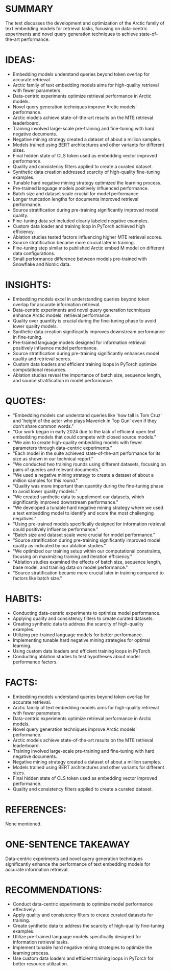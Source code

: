 # SUMMARY
The text discusses the development and optimization of the Arctic family of text embedding models for retrieval tasks, focusing on data-centric experiments and novel query generation techniques to achieve state-of-the-art performance.

# IDEAS:
- Embedding models understand queries beyond token overlap for accurate retrieval.
- Arctic family of text embedding models aims for high-quality retrieval with fewer parameters.
- Data-centric experiments optimize retrieval performance in Arctic models.
- Novel query generation techniques improve Arctic models' performance.
- Arctic models achieve state-of-the-art results on the MTE retrieval leaderboard.
- Training involved large-scale pre-training and fine-tuning with hard negative documents.
- Negative mining strategy created a dataset of about a million samples.
- Models trained using BERT architectures and other variants for different sizes.
- Final hidden state of CLS token used as embedding vector improved performance.
- Quality and consistency filters applied to create a curated dataset.
- Synthetic data creation addressed scarcity of high-quality fine-tuning examples.
- Tunable hard negative mining strategy optimized the learning process.
- Pre-trained language models positively influenced performance.
- Batch size and dataset scale crucial for model performance.
- Longer truncation lengths for documents improved retrieval performance.
- Source stratification during pre-training significantly improved model quality.
- Fine-tuning data set included clearly labeled negative examples.
- Custom data loader and training loop in PyTorch achieved high efficiency.
- Ablation studies tested factors influencing higher MTE retrieval scores.
- Source stratification became more crucial later in training.
- Fine-tuning step similar to published Arctic embed M model on different data configurations.
- Small performance difference between models pre-trained with Snowflake and Nomic data.

# INSIGHTS:
- Embedding models excel in understanding queries beyond token overlap for accurate information retrieval.
- Data-centric experiments and novel query generation techniques enhance Arctic models' retrieval performance.
- Quality over quantity is crucial during the fine-tuning phase to avoid lower quality models.
- Synthetic data creation significantly improves downstream performance in fine-tuning.
- Pre-trained language models designed for information retrieval positively influence model performance.
- Source stratification during pre-training significantly enhances model quality and retrieval scores.
- Custom data loaders and efficient training loops in PyTorch optimize computational resources.
- Ablation studies reveal the importance of batch size, sequence length, and source stratification in model performance.

# QUOTES:
- "Embedding models can understand queries like 'how tall is Tom Cruz' and 'height of the actor who plays Maverick in Top Gun' even if they don't share common words."
- "Our work began in early 2024 due to the lack of efficient open text embedding models that could compete with closed source models."
- "We aim to create high-quality embedding models with fewer parameters through data-centric experiments."
- "Each model in the suite achieved state-of-the-art performance for its size as shown in our technical report."
- "We conducted two training rounds using different datasets, focusing on pairs of queries and relevant documents."
- "We used a negative mining strategy to create a dataset of about a million samples for this round."
- "Quality was more important than quantity during the fine-tuning phase to avoid lower quality models."
- "We created synthetic data to supplement our datasets, which significantly improved downstream performance."
- "We developed a tunable hard negative mining strategy where we used a text embedding model to identify and score the most challenging negatives."
- "Using pre-trained models specifically designed for information retrieval could positively influence performance."
- "Batch size and dataset scale were crucial for model performance."
- "Source stratification during pre-training significantly improved model quality as indicated by our ablation studies."
- "We optimized our training setup within our computational constraints, focusing on maximizing training and iteration efficiency."
- "Ablation studies examined the effects of batch size, sequence length, base model, and training data on model performance."
- "Source stratification became more crucial later in training compared to factors like batch size."

# HABITS:
- Conducting data-centric experiments to optimize model performance.
- Applying quality and consistency filters to create curated datasets.
- Creating synthetic data to address the scarcity of high-quality examples.
- Utilizing pre-trained language models for better performance.
- Implementing tunable hard negative mining strategies for optimal learning.
- Using custom data loaders and efficient training loops in PyTorch.
- Conducting ablation studies to test hypotheses about model performance factors.

# FACTS:
- Embedding models understand queries beyond token overlap for accurate retrieval.
- Arctic family of text embedding models aims for high-quality retrieval with fewer parameters.
- Data-centric experiments optimize retrieval performance in Arctic models.
- Novel query generation techniques improve Arctic models' performance.
- Arctic models achieve state-of-the-art results on the MTE retrieval leaderboard.
- Training involved large-scale pre-training and fine-tuning with hard negative documents.
- Negative mining strategy created a dataset of about a million samples.
- Models trained using BERT architectures and other variants for different sizes.
- Final hidden state of CLS token used as embedding vector improved performance.
- Quality and consistency filters applied to create a curated dataset.

# REFERENCES:
None mentioned.

# ONE-SENTENCE TAKEAWAY
Data-centric experiments and novel query generation techniques significantly enhance the performance of text embedding models for accurate information retrieval.

# RECOMMENDATIONS:
- Conduct data-centric experiments to optimize model performance effectively.
- Apply quality and consistency filters to create curated datasets for training.
- Create synthetic data to address the scarcity of high-quality fine-tuning examples.
- Utilize pre-trained language models specifically designed for information retrieval tasks.
- Implement tunable hard negative mining strategies to optimize the learning process.
- Use custom data loaders and efficient training loops in PyTorch for better resource utilization.